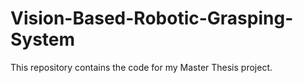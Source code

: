 # Vision-Based-Robotic-Grasping-System
This repository contains the code for my Master Thesis project.
